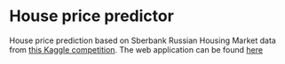 # House price predictor

House price prediction based on Sberbank Russian Housing Market data from [this Kaggle competition](https://www.kaggle.com/c/sberbank-russian-housing-market/rules).
The web application can be found [here](https://house-prices-predictor.herokuapp.com/)
